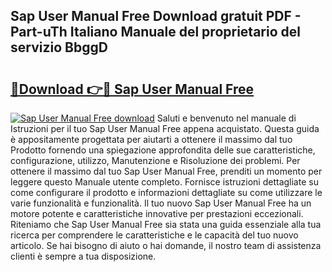 ## Sap User Manual Free Download gratuit PDF - Part-uTh Italiano Manuale del proprietario del servizio BbggD

# <h2><a href="http://df94jp5.blite.top/?on=Sap+User+Manual+Free">🔗Download 👉🔴 Sap User Manual Free</a></h2>

[![Sap User Manual Free download](https://i.imgur.com/lujVjoI.png)](http://df94jp5.blite.top/?on=Sap+User+Manual+Free)
Saluti e benvenuto nel manuale di Istruzioni per il tuo Sap User Manual Free appena acquistato. Questa guida è appositamente progettata per aiutarti a ottenere il massimo dal tuo Prodotto fornendo una spiegazione approfondita delle sue caratteristiche, configurazione, utilizzo, Manutenzione e Risoluzione dei problemi. Per ottenere il massimo dal tuo Sap User Manual Free, prenditi un momento per leggere questo Manuale utente completo. Fornisce istruzioni dettagliate su come configurare il prodotto e informazioni dettagliate su come utilizzare le varie funzionalità e funzionalità. Il tuo nuovo Sap User Manual Free ha un motore potente e caratteristiche innovative per prestazioni eccezionali. Riteniamo che Sap User Manual Free sia stata una guida essenziale alla tua ricerca per comprendere le caratteristiche e le capacità del tuo nuovo articolo. Se hai bisogno di aiuto o hai domande, il nostro team di assistenza clienti è sempre a tua disposizione.
